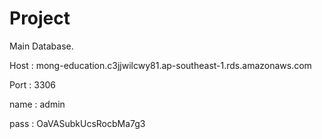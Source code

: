 Project
=============

Main Database.

Host : mong-education.c3jjwilcwy81.ap-southeast-1.rds.amazonaws.com

Port : 3306

name : admin

pass : OaVASubkUcsRocbMa7g3

